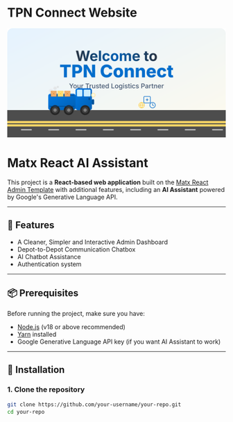 <h1>TPN Connect Website</h1>
<img alt="Website Preview" src="public/assets/images/welcome.svg" />

# Matx React AI Assistant

This project is a **React-based web application** built on the [Matx React Admin Template](https://github.com/uilibrary/matx-react) with additional features, including an **AI Assistant** powered by Google's Generative Language API.

---

## 🚀 Features
- A Cleaner, Simpler and Interactive Admin Dashboard
- Depot-to-Depot Communication Chatbox
- AI Chatbot Assistance
- Authentication system

---

## 📦 Prerequisites
Before running the project, make sure you have:
- [Node.js](https://nodejs.org/) (v18 or above recommended)
- [Yarn](https://yarnpkg.com/) installed
- Google Generative Language API key (if you want AI Assistant to work)

---

## 🔧 Installation

### 1. Clone the repository
```bash
git clone https://github.com/your-username/your-repo.git
cd your-repo

